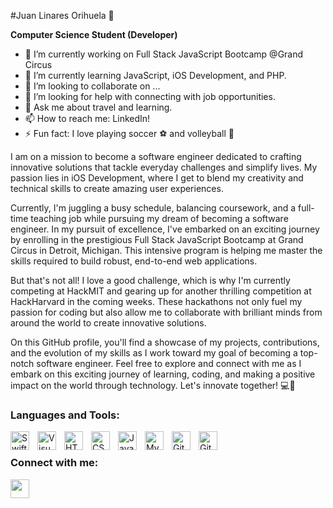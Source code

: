 #Juan Linares Orihuela 👋

**Computer Science Student (Developer)**


- 🔭 I’m currently working on Full Stack JavaScript Bootcamp @Grand Circus
- 🌱 I’m currently learning JavaScript, iOS Development, and PHP.
- 👯 I’m looking to collaborate on ...
- 🤔 I’m looking for help with connecting with job opportunities.
- 💬 Ask me about travel and learning.
- 📫 How to reach me: LinkedIn!
- ⚡ Fun fact: I love playing soccer ⚽️ and volleyball 🏐

I am on a mission to become a software engineer dedicated to crafting innovative solutions that tackle everyday challenges and simplify lives. My passion lies in iOS Development, where I get to blend my creativity and technical skills to create amazing user experiences.

Currently, I'm juggling a busy schedule, balancing coursework, and a full-time teaching job while pursuing my dream of becoming a software engineer. In my pursuit of excellence, I've embarked on an exciting journey by enrolling in the prestigious Full Stack JavaScript Bootcamp at Grand Circus in Detroit, Michigan. This intensive program is helping me master the skills required to build robust, end-to-end web applications.

But that's not all! I love a good challenge, which is why I'm currently competing at HackMIT and gearing up for another thrilling competition at HackHarvard in the coming weeks. These hackathons not only fuel my passion for coding but also allow me to collaborate with brilliant minds from around the world to create innovative solutions.

On this GitHub profile, you'll find a showcase of my projects, contributions, and the evolution of my skills as I work toward my goal of becoming a top-notch software engineer. Feel free to explore and connect with me as I embark on this exciting journey of learning, coding, and making a positive impact on the world through technology. Let's innovate together! 💻🌟 

### Languages and Tools:

<img align="left" alt="Swift" width="30px" src="https://cdn.jsdelivr.net/gh/devicons/devicon/icons/swift/swift-original.svg" style="padding-right:10px;" />
<img align="left" alt="Visual Studio Code" width="30px" src="https://cdn.jsdelivr.net/gh/devicons/devicon/icons/vscode/vscode-original.svg" style="padding-right:10px;" />
<img align="left" alt="HTML5" width="30px" src="https://cdn.jsdelivr.net/gh/devicons/devicon/icons/html5/html5-original.svg" style="padding-right:10px;" />
<img align="left" alt="CSS3" width="30px" src="https://cdn.jsdelivr.net/gh/devicons/devicon/icons/css3/css3-original.svg" style="padding-right:10px;" />
<img align="left" alt="JavaScript" width="30px" src="https://cdn.jsdelivr.net/gh/devicons/devicon/icons/javascript/javascript-original.svg" style="padding-right:10px;" />
<img align="left" alt="MySQL" width="30px" src="https://cdn.jsdelivr.net/gh/devicons/devicon/icons/mysql/mysql-original.svg" style="padding-right:10px;" />
<img align="left" alt="Git" width="30px" src="https://cdn.jsdelivr.net/gh/devicons/devicon/icons/git/git-original.svg" style="padding-right:10px;" />
<img align="left" alt="GitHub" width="30px" src="https://user-images.githubusercontent.com/3369400/139447912-e0f43f33-6d9f-45f8-be46-2df5bbc91289.png" style="padding-right:10px;" />

<br /> <!-- This line adds a line break to separate sections -->

### Connect with me:

<a href="https://www.linkedin.com/in/juanlinaresorihuela/">
  <img src="https://cdn.jsdelivr.net/gh/devicons/devicon/icons/linkedin/linkedin-original.svg" style="padding-right: 10px; width: 30px;" />
</a>





